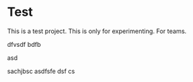 
# Test
This is a test project. This is only for experimenting.
For teams.


dfvsdf bdfb

asd

sachjbsc
asdfsfe
dsf
cs
